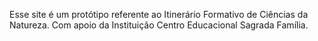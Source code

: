 Esse site é um protótipo referente ao Itinerário Formativo de Ciências da Natureza. Com apoio da Instituição Centro Educacional Sagrada Família.
